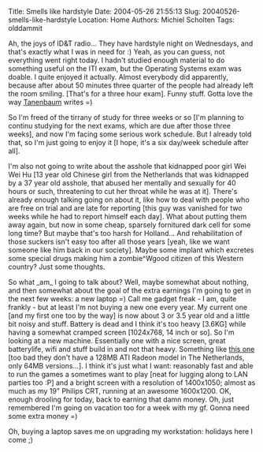 Title: Smells like hardstyle
Date: 2004-05-26 21:55:13
Slug: 20040526-smells-like-hardstyle
Location: Home
Authors: Michiel Scholten
Tags: olddammit

<p>Ah, the joys of ID&amp;T radio... They have hardstyle night on Wednesdays, and that's exactly what I was in need for :) Yeah, as you can guess, not everything went right today. I hadn't studied enough material to do something useful on the ITI exam, but the Operating Systems exam was doable. I quite enjoyed it actually. Almost everybody did apparently, because after about 50 minutes three quarter of the people had already left the room smiling. [That's for a three hour exam]. Funny stuff. Gotta love the way <a href="http://www.cs.vu.nl/~ast/">Tanenbaum</a> writes =)</p>
<p>So I'm freed of the tirrany of study for three weeks or so [I'm planning to continu studying for the next exams, which are due after those three weeks], and now I'm facing some serious work schedule. But I already told that, so I'm just going to enjoy it [I hope, it's a six day/week schedule after all].</p>
<p>I'm also not going to write about the asshole that kidnapped poor girl Wei Wei Hu [13 year old Chinese girl from the Netherlands that was kidnapped by a 37 year old asshole, that abused her mentally and sexually for 40 hours or such, threatening to cut her throat while he was at it]. There's already enough talking going on about it, like how to deal with people who are free on trial and are late for reporting [this guy was vanished for two weeks while he had to report himself each day]. What about putting them away again, but now in some cheap, sparsely fornitured dark cell for some long time? But maybe that's too harsh for Holland... And rehabilitation of those suckers isn't easy too after all those years [yeah, like we want someone like him back in our society]. Maybe some implant which excretes some special drugs making him a zombie^Wgood citizen of this Western country? Just some thoughts.</p>
<p>So what _am_ I going to talk about? Well, maybe somewhat about nothing, and then somewhat about the goal of the extra earnings I'm going to get in the next few weeks: a new laptop =) Call me gadget freak - I am, quite frankly - but at least I'm not buying a new one every year. My current one [and my first one too by the way] is now about 3 or 3.5 year old and a little bit noisy and stuff. Battery is dead and I think it's too heavy [3.6KG] while having a somewhat cramped screen [1024x768, 14 inch or so]. So I'm looking at a new machine. Essentially one with a nice screen, great batterylife, wifi and stuff build in and not that heavy. Something like <a href="http://global.acer.com/products/notebook/tm8000.htm">this one</a> [too bad they don't have a 128MB ATI Radeon model in The Netherlands, only 64MB versions...]. I think it's just what I want: reasonably fast and able to run the games a sometimes want to play [neat for lugging along to LAN parties too :P] and a bright screen with a resolution of 1400x1050; almost as much as my 19" Philips CRT, running at an awesome 1600x1200. OK, enough drooling for today, back to earning that damn money. Oh, just remembered I'm going on vacation too for a week with my gf. Gonna need some extra money =)</p>
<p>Oh, buying a laptop saves me on upgrading my workstation: holidays here I come ;)</p>